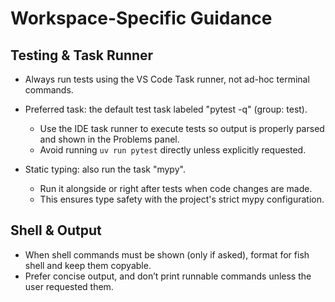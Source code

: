 # Workspace-Specific Guidance

## Testing & Task Runner

- Always run tests using the VS Code Task runner, not ad-hoc terminal commands.
- Preferred task: the default test task labeled "pytest -q" (group: test).

  - Use the IDE task runner to execute tests so output is properly parsed and shown in the Problems panel.
  - Avoid running `uv run pytest` directly unless explicitly requested.

- Static typing: also run the task "mypy".

  - Run it alongside or right after tests when code changes are made.
  - This ensures type safety with the project's strict mypy configuration.

## Shell & Output

- When shell commands must be shown (only if asked), format for fish shell and keep them copyable.
- Prefer concise output, and don’t print runnable commands unless the user requested them.
